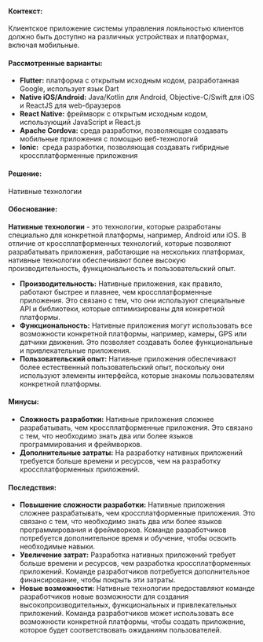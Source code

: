 #### Контекст:
Клиентское приложение системы управления лояльностью клиентов должно быть доступно на различных устройствах и платформах, включая мобильные.
#### Рассмотренные варианты:
- **Flutter:** платформа с открытым исходным кодом, разработанная Google, использует язык Dart
- **Native iOS/Android:** Java/Kotlin для Android, Objective-C/Swift для iOS и ReactJS для web-браузеров
- **React Native:** фреймворк с открытым исходным кодом, использующий JavaScript и React.js
- **Apache Cordova:** среда разработки, позволяющая создавать мобильные приложения с помощью веб-технологий
- **Ionic:**  среда разработки, позволяющая создавать гибридные кроссплатформенные приложения
#### Решение:
Нативные технологии
#### Обоснование:
**Нативные технологии** - это технологии, которые разработаны специально для конкретной платформы, например, Android или iOS. В отличие от кроссплатформенных технологий, которые позволяют разрабатывать приложения, работающие на нескольких платформах, нативные технологии обеспечивают более высокую производительность, функциональность и пользовательский опыт.
- **Производительность:** Нативные приложения, как правило, работают быстрее и плавнее, чем кроссплатформенные приложения. Это связано с тем, что они используют специальные API и библиотеки, которые оптимизированы для конкретной платформы.
- **Функциональность:** Нативные приложения могут использовать все возможности конкретной платформы, например, камеры, GPS или датчики движения. Это позволяет создавать более функциональные и привлекательные приложения.
- **Пользовательский опыт:** Нативные приложения обеспечивают более естественный пользовательский опыт, поскольку они используют элементы интерфейса, которые знакомы пользователям конкретной платформы.
#### Минусы:
- **Сложность разработки:** Нативные приложения сложнее разрабатывать, чем кроссплатформенные приложения. Это связано с тем, что необходимо знать два или более языков программирования и фреймворков.
- **Дополнительные затраты:** На разработку нативных приложений требуется больше времени и ресурсов, чем на разработку кроссплатформенных приложений.
#### Последствия:
- **Повышение сложности разработки:** Нативные приложения сложнее разрабатывать, чем кроссплатформенные приложения. Это связано с тем, что необходимо знать два или более языков программирования и фреймворков. Команде разработчиков потребуется дополнительное время и обучение, чтобы освоить необходимые навыки.
- **Увеличение затрат:** Разработка нативных приложений требует больше времени и ресурсов, чем разработка кроссплатформенных приложений. Команде разработчиков потребуется дополнительное финансирование, чтобы покрыть эти затраты.
- **Новые возможности:** Нативные технологии предоставляют команде разработчиков новые возможности для создания высокопроизводительных, функциональных и привлекательных приложений. Команда разработчиков может использовать все возможности конкретной платформы, чтобы создать приложение, которое будет соответствовать ожиданиям пользователей.